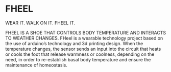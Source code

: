 # FHEEL
WEAR IT. WALK ON IT. FHEEL IT.

FHEEL IS A SHOE THAT CONTROLS BODY TEMPERATURE AND INTERACTS TO WEATHER CHANGES.
FHeel is a wearable technology project based on the use of arduino’s technology and 3d printing design.
When the temperature changes, the sensor sends an input into the circuit that heats or cools the foot that release warmness or coolness, depending on the
need, in order to re-establish basal body temperature and ensure the maintenance of homeostasis.


